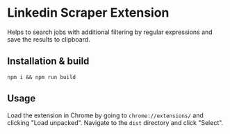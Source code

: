 # Linkedin Scraper Extension
Helps to search jobs with additional filtering by regular expressions and save the results to clipboard.

## Installation & build
```npm i && npm run build```

## Usage
Load the extension in Chrome by going to `chrome://extensions/` and clicking "Load unpacked". Navigate to the `dist` directory and click "Select".
